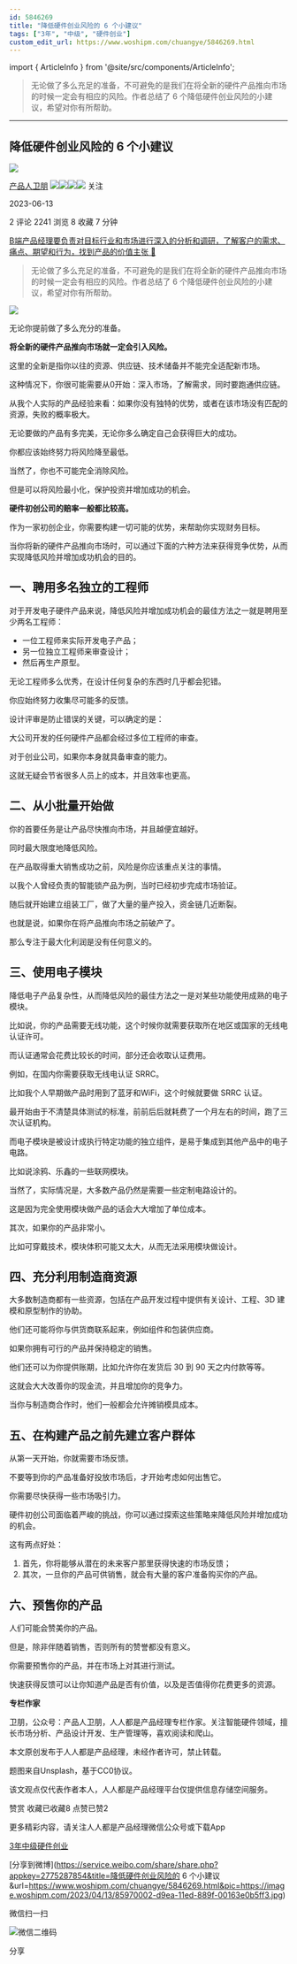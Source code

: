 ```yaml
---
id: 5846269
title: "降低硬件创业风险的 6 个小建议"
tags: ["3年", "中级", "硬件创业"]
custom_edit_url: https://www.woshipm.com/chuangye/5846269.html
---
```

import { ArticleInfo } from '@site/src/components/ArticleInfo';

<ArticleInfo
    author="产品人卫朋"
    authorLink="https://www.woshipm.com/u/756715"
    published="2023-06-13"
    views={2241}
    comments={2}
    collects={8}
/>

> 无论做了多么充足的准备，不可避免的是我们在将全新的硬件产品推向市场的时候一定会有相应的风险。作者总结了 6 个降低硬件创业风险的小建议，希望对你有所帮助。

---

## 降低硬件创业风险的 6 个小建议

[![](https://image.woshipm.com/wp-files/2022/06/j6ZLENagj4ROP0plx6di.jpg!/both/72x72)](https://www.woshipm.com/u/756715)

[产品人卫朋](https://www.woshipm.com/u/756715) ![](https://static.woshipm.com/tag/1121_1@2x.png)![](https://static.woshipm.com/tag/2104_1@2x.png)![](https://static.woshipm.com/tag/2303_1@2x.png)![](https://static.woshipm.com/tag/2305_1@2x.png) 关注

2023-06-13

2 评论 2241 浏览 8 收藏 7 分钟

[B端产品经理要负责对目标行业和市场进行深入的分析和调研，了解客户的需求、痛点、期望和行为，找到产品的价值主张 🔗](https://ke.qidianla.com/courses/bcpm)

> 无论做了多么充足的准备，不可避免的是我们在将全新的硬件产品推向市场的时候一定会有相应的风险。作者总结了 6 个降低硬件创业风险的小建议，希望对你有所帮助。

![](https://image.woshipm.com/2023/04/13/85970002-d9ea-11ed-889f-00163e0b5ff3.jpg)

无论你提前做了多么充分的准备。

**将全新的硬件产品推向市场就一定会引入风险。**

这里的全新是指你以往的资源、供应链、技术储备并不能完全适配新市场。

这种情况下，你很可能需要从0开始：深入市场，了解需求，同时要跑通供应链。

从我个人实际的产品经验来看：如果你没有独特的优势，或者在该市场没有匹配的资源，失败的概率极大。

无论要做的产品有多完美，无论你多么确定自己会获得巨大的成功。

你都应该始终努力将风险降至最低。

当然了，你也不可能完全消除风险。

但是可以将风险最小化，保护投资并增加成功的机会。

**硬件初创公司的赔率一般都比较高。**

作为一家初创企业，你需要构建一切可能的优势，来帮助你实现财务目标。

当你将新的硬件产品推向市场时，可以通过下面的六种方法来获得竞争优势，从而实现降低风险并增加成功机会的目的。

## 一、聘用多名独立的工程师

对于开发电子硬件产品来说，降低风险并增加成功机会的最佳方法之一就是聘用至少两名工程师：

*   一位工程师来实际开发电子产品；
*   另一位独立工程师来审查设计；
*   然后再生产原型。

无论工程师多么优秀，在设计任何复杂的东西时几乎都会犯错。

你应始终努力收集尽可能多的反馈。

设计评审是防止错误的关键，可以确定的是：

大公司开发的任何硬件产品都会经过多位工程师的审查。

对于创业公司，如果你本身就具备审查的能力。

这就无疑会节省很多人员上的成本，并且效率也更高。

## 二、从小批量开始做

你的首要任务是让产品尽快推向市场，并且越便宜越好。

同时最大限度地降低风险。

在产品取得重大销售成功之前，风险是你应该重点关注的事情。

以我个人曾经负责的智能锁产品为例，当时已经初步完成市场验证。

随后就开始建立组装工厂，做了大量的量产投入，资金链几近断裂。

也就是说，如果你在将产品推向市场之前破产了。

那么专注于最大化利润是没有任何意义的。

## 三、使用电子模块

降低电子产品复杂性，从而降低风险的最佳方法之一是对某些功能使用成熟的电子模块。

比如说，你的产品需要无线功能，这个时候你就需要获取所在地区或国家的无线电认证许可。

而认证通常会花费比较长的时间，部分还会收取认证费用。

例如，在国内你需要获取无线电认证 SRRC。

比如我个人早期做产品时用到了蓝牙和WiFi，这个时候就要做 SRRC 认证。

最开始由于不清楚具体测试的标准，前前后后就耗费了一个月左右的时间，跑了三次认证机构。

而电子模块是被设计成执行特定功能的独立组件，是易于集成到其他产品中的电子电路。

比如说涂鸦、乐鑫的一些联网模块。

当然了，实际情况是，大多数产品仍然是需要一些定制电路设计的。

这是因为完全使用模块做产品的话会大大增加了单位成本。

其次，如果你的产品非常小。

比如可穿戴技术，模块体积可能又太大，从而无法采用模块做设计。

## 四、充分利用制造商资源

大多数制造商都有一些资源，包括在产品开发过程中提供有关设计、工程、3D 建模和原型制作的协助。

他们还可能将你与供货商联系起来，例如组件和包装供应商。

如果你拥有可行的产品并保持稳定的销售。

他们还可以为你提供账期，比如允许你在发货后 30 到 90 天之内付款等等。

这就会大大改善你的现金流，并且增加你的竞争力。

当你与制造商合作时，他们一般都会允许摊销模具成本。

## 五、在构建产品之前先建立客户群体

从第一天开始，你就需要市场反馈。

不要等到你的产品准备好投放市场后，才开始考虑如何出售它。

你需要尽快获得一些市场吸引力。

硬件初创公司面临着严峻的挑战，你可以通过探索这些策略来降低风险并增加成功的机会。

这有两点好处：

1.  首先，你将能够从潜在的未来客户那里获得快速的市场反馈；
2.  其次，一旦你的产品可供销售，就会有大量的客户准备购买你的产品。

## 六、预售你的产品

人们可能会赞美你的产品。

但是，除非伴随着销售，否则所有的赞誉都没有意义。

你需要预售你的产品，并在市场上对其进行测试。

快速获得反馈可以让你知道产品是否有价值，以及是否值得你花费更多的资源。

**专栏作家**

卫朋，公众号：产品人卫朋，人人都是产品经理专栏作家。关注智能硬件领域，擅长市场分析、产品设计开发、生产管理等，喜欢阅读和爬山。

本文原创发布于人人都是产品经理，未经作者许可，禁止转载。

题图来自Unsplash，基于CC0协议。

该文观点仅代表作者本人，人人都是产品经理平台仅提供信息存储空间服务。

赞赏 收藏已收藏8 点赞已赞2

更多精彩内容，请关注人人都是产品经理微信公众号或下载App

[3年](https://www.woshipm.com/tag/3%e5%b9%b4)[中级](https://www.woshipm.com/tag/%e4%b8%ad%e7%ba%a7)[硬件创业](https://www.woshipm.com/tag/%e7%a1%ac%e4%bb%b6%e5%88%9b%e4%b8%9a)

[分享到微博](https://service.weibo.com/share/share.php?appkey=2775287854&title=降低硬件创业风险的 6 个小建议&url=https://www.woshipm.com/chuangye/5846269.html&pic=https://image.woshipm.com/2023/04/13/85970002-d9ea-11ed-889f-00163e0b5ff3.jpg)

微信扫一扫

![微信二维码](https://api.pwmqr.com/qrcode/create/?url=https://www.woshipm.com/chuangye/5846269.html)

分享